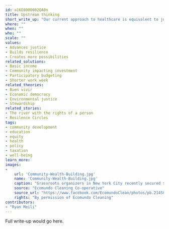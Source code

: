 ```yaml
---
id: a16E0000002QA0n
title: Upstream thinking
short_write_up: "Our current approach to healthcare is equivalent to jumping into a river to pull out drowning children, when instead we should head upstream to figure out why these children are falling in the river in the first place. The lesson is clear: to improve our health and wellbeing, we need to move beyond reactive healthcare and focus on the “upstream” factors — or social determinants — that most impact our health: income and its distribution, education, housing, nutrition, employment and the wider environment. Upstream thinking means taking wise collective action to ensure better outcomes rather than simply responding to, and being overwhelmed by, crises we could have foreseen."
where: ""
when: ""
who: ""
scale: ""
values:
- Advances justice
- Builds resilience
- Creates more possibilities
related_solutions:
- Basic income
- Community impacting investment
- Participatory budgeting
- Shorter work week
related_theories:
- Buen vivir
- Economic democracy
- Environmental justice
- Stewardship
related_stories:
- The river with the rights of a person
- Resilence Circles
tags:
- community development
- education
- equity
- health
- policy
- taxation
- well-being
learn_more:
images:
-
    url: 'Community-Wealth-Building.jpg'
    name: 'Community-Wealth-Building.jpg' 
    caption: "Grassroots organizers in New York City recently secured $1.2 million in funding from the city council for a key component of community wealth building: the development of worker cooperatives."
    source: "Ecomundo Cleaning Co-operative"
    source_url: "https://www.facebook.com/EcomundoClean/photos/pb.214582215279233.-2207520000.1409980196./642307309173386/?type=3&theater"
    rights: "By permission of Ecomundo Cleaning"
contributors:
- "Ryan Meili"
---
```

Full write-up would go here.
